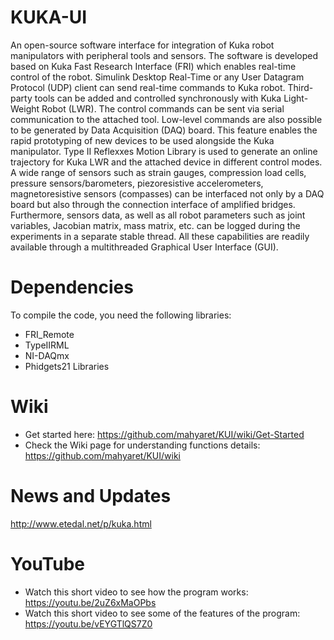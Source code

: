 # KUKA-UI
An open-source software interface for integration of Kuka robot manipulators with peripheral tools and sensors. The software is developed based on Kuka Fast Research Interface (FRI) which enables real-time control of the robot. Simulink Desktop Real-Time or any User Datagram Protocol (UDP) client can send real-time commands to Kuka robot. Third-party tools can be added and controlled synchronously with Kuka Light-Weight Robot (LWR). The control commands can be sent via serial communication to the attached tool. Low-level commands are also possible to be generated by Data Acquisition (DAQ) board. This feature enables the rapid prototyping of new devices to be used alongside the Kuka manipulator. Type II Reflexxes Motion Library is used to generate an online trajectory for Kuka LWR and the attached device in different control modes. A wide range of sensors such as strain gauges, compression load cells, pressure sensors/barometers, piezoresistive accelerometers, magnetoresistive sensors (compasses) can be interfaced not only by a DAQ board but also through the connection interface of amplified bridges. Furthermore, sensors data, as well as all robot parameters such as joint variables, Jacobian matrix, mass matrix, etc. can be logged during the experiments in a separate stable thread. All these capabilities are readily available through a multithreaded Graphical User Interface (GUI).
# Dependencies
To compile the code, you need the following libraries:
- FRI_Remote
- TypeIIRML
- NI-DAQmx
- Phidgets21 Libraries
# Wiki
- Get started here:
https://github.com/mahyaret/KUI/wiki/Get-Started
- Check the Wiki page for understanding functions details:
https://github.com/mahyaret/KUI/wiki
# News and Updates
http://www.etedal.net/p/kuka.html
# YouTube
- Watch this short video to see how the program works: 
https://youtu.be/2uZ6xMaOPbs
- Watch this short video to see some of the features of the program:
https://youtu.be/vEYGTlQS7Z0
